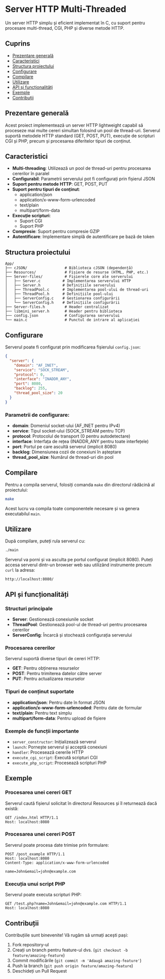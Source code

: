 # Server HTTP Multi-Threaded

Un server HTTP simplu și eficient implementat în C, cu suport pentru procesare multi-thread, CGI, PHP și diverse metode HTTP.

## Cuprins
- [Prezentare generală](#prezentare-generală)
- [Caracteristici](#caracteristici)
- [Structura proiectului](#structura-proiectului)
- [Configurare](#configurare)
- [Compilare](#compilare)
- [Utilizare](#utilizare)
- [API și funcționalități](#api-și-funcționalități)
- [Exemple](#exemple)
- [Contribuții](#contribuții)

## Prezentare generală

Acest proiect implementează un server HTTP lightweight capabil să proceseze mai multe cereri simultan folosind un pool de thread-uri. Serverul suportă metodele HTTP standard (GET, POST, PUT), execuție de scripturi CGI și PHP, precum și procesarea diferitelor tipuri de conținut.

## Caracteristici

- **Multi-threading**: Utilizează un pool de thread-uri pentru procesarea cererilor în paralel
- **Configurabil**: Parametrii serverului pot fi configurați prin fișierul JSON
- **Suport pentru metode HTTP**: GET, POST, PUT
- **Suport pentru tipuri de conținut**:
  - application/json
  - application/x-www-form-urlencoded
  - text/plain
  - multipart/form-data
- **Execuție scripturi**:
  - Suport CGI
  - Suport PHP
- **Compresie**: Suport pentru compresie GZIP
- **Autentificare**: Implementare simplă de autentificare pe bază de token

## Structura proiectului

```
App/
├── cJSON/                 # Biblioteca cJSON (dependență)
├── Resources/             # Fișiere de resurse (HTML, PHP, etc.)
├── Server-files/          # Fișierele core ale serverului
│   ├── Server.c          # Implementarea serverului HTTP
│   ├── Server.h          # Definițiile serverului
│   ├── ThreadPool.c      # Implementarea pool-ului de thread-uri
│   ├── ThreadPool.h      # Definițiile pool-ului
│   ├── ServerConfig.c    # Gestionarea configurării
│   └── ServerConfig.h    # Definițiile configurării
├── Server-files.h         # Header centralizat
├── libmini_server.h       # Header pentru biblioteca 
├── config.json            # Configurarea serverului
└── main.c                 # Punctul de intrare al aplicației
```

## Configurare

Serverul poate fi configurat prin modificarea fișierului `config.json`:

```json
{
  "server": {
    "domain": "AF_INET",
    "service": "SOCK_STREAM",
    "protocol": 0,
    "interface": "INADDR_ANY",
    "port": 8080,
    "backlog": 255,
    "thread_pool_size": 20
  }
}
```

### Parametrii de configurare:

- **domain**: Domeniul socket-ului (AF_INET pentru IPv4)
- **service**: Tipul socket-ului (SOCK_STREAM pentru TCP)
- **protocol**: Protocolul de transport (0 pentru autodetectare)
- **interface**: Interfața de rețea (INADDR_ANY pentru toate interfețele)
- **port**: Portul pe care ascultă serverul (implicit 8080)
- **backlog**: Dimensiunea cozii de conexiuni în așteptare
- **thread_pool_size**: Numărul de thread-uri din pool

## Compilare

Pentru a compila serverul, folosiți comanda `make` din directorul rădăcină al proiectului:

```bash
make
```

Acest lucru va compila toate componentele necesare și va genera executabilul `main`.

## Utilizare

După compilare, puteți rula serverul cu:

```bash
./main
```

Serverul va porni și va asculta pe portul configurat (implicit 8080). Puteți accesa serverul dintr-un browser web sau utilizând instrumente precum `curl` la adresa:

```
http://localhost:8080/
```

## API și funcționalități

### Structuri principale

- **Server**: Gestionează conexiunile socket
- **ThreadPool**: Gestionează pool-ul de thread-uri pentru procesarea cererilor
- **ServerConfig**: Încarcă și stochează configurația serverului

### Procesarea cererilor

Serverul suportă diverse tipuri de cereri HTTP:

- **GET**: Pentru obținerea resurselor
- **POST**: Pentru trimiterea datelor către server
- **PUT**: Pentru actualizarea resurselor

### Tipuri de conținut suportate

- **application/json**: Pentru date în format JSON
- **application/x-www-form-urlencoded**: Pentru date de formular
- **text/plain**: Pentru text simplu
- **multipart/form-data**: Pentru upload de fișiere

### Exemple de funcții importante

- `server_constructor`: Inițializează serverul
- `launch`: Pornește serverul și acceptă conexiuni
- `handler`: Procesează cererile HTTP
- `execute_cgi_script`: Execută scripturi CGI
- `execute_php_script`: Procesează scripturi PHP

## Exemple

### Procesarea unei cereri GET

Serverul caută fișierul solicitat în directorul Resources și îl returnează dacă există:

```
GET /index.html HTTP/1.1
Host: localhost:8080
```

### Procesarea unei cereri POST

Serverul poate procesa date trimise prin formulare:

```
POST /post_example HTTP/1.1
Host: localhost:8080
Content-Type: application/x-www-form-urlencoded

name=John&email=john@example.com
```

### Execuția unui script PHP

Serverul poate executa scripturi PHP:

```
GET /test.php?name=John&email=john@example.com HTTP/1.1
Host: localhost:8080
```

## Contribuții

Contribuțiile sunt binevenite! Vă rugăm să urmați acești pași:

1. Fork repository-ul
2. Creați un branch pentru feature-ul dvs. (`git checkout -b feature/amazing-feature`)
3. Commit modificările (`git commit -m 'Adaugă amazing-feature'`)
4. Push la branch (`git push origin feature/amazing-feature`)
5. Deschideți un Pull Request
